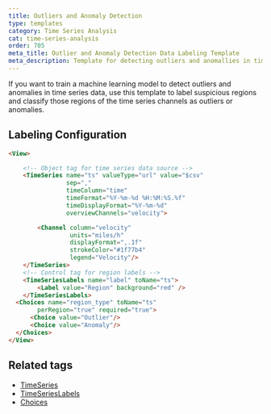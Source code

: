 ```yaml
---
title: Outliers and Anomaly Detection
type: templates
category: Time Series Analysis
cat: time-series-analysis
order: 705
meta_title: Outlier and Anomaly Detection Data Labeling Template
meta_description: Template for detecting outliers and anomallies in time series data with Label Studio for your machine learning and data science projects.
---
```


If you want to train a machine learning model to detect outliers and anomalies in time series data, use this template to label suspicious regions and classify those regions of the time series channels as outliers or anomalies.

## Labeling Configuration

```html
<View>

    <!-- Object tag for time series data source -->
    <TimeSeries name="ts" valueType="url" value="$csv"
                sep=","
                timeColumn="time"
                timeFormat="%Y-%m-%d %H:%M:%S.%f"
                timeDisplayFormat="%Y-%m-%d"
                overviewChannels="velocity">

        <Channel column="velocity"
                 units="miles/h"
                 displayFormat=",.1f"
                 strokeColor="#1f77b4"
                 legend="Velocity"/>
    </TimeSeries>
    <!-- Control tag for region labels -->
    <TimeSeriesLabels name="label" toName="ts">
        <Label value="Region" background="red" />
    </TimeSeriesLabels>
  <Choices name="region_type" toName="ts"
        perRegion="true" required="true">
      <Choice value="Outlier"/>
      <Choice value="Anomaly"/>
  </Choices>
</View>
```

## Related tags
- [TimeSeries](/tags/timeseries.html)
- [TimeSeriesLabels](/tags/timeserieslabels.html)
- [Choices](/tags/choices.html)
